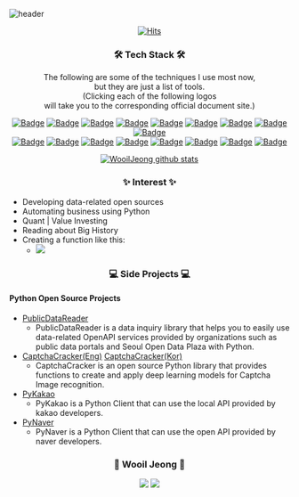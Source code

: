![header](https://capsule-render.vercel.app/api?type=soft&color=auto&height=150&section=header&text=WooilJeong&fontSize=70&animation=twinkling)

<div align=center>

[![Hits](https://hits.seeyoufarm.com/api/count/incr/badge.svg?url=https%3A%2F%2Fgithub.com%2Fwooiljeong&count_bg=%23FF5F5F&title_bg=%23555555&icon=&icon_color=%23E7E7E7&title=hits&edge_flat=false)](https://hits.seeyoufarm.com)

</div>


<h3 align="center">🛠 Tech Stack 🛠</h3>
<p align="center">
The following are some of the techniques I use most now, <br>
but they are just a list of tools.<br>
(Clicking each of the following logos <br>
will take you to the corresponding official document site.)
</p>

<div align="center">

[![Badge](https://img.shields.io/badge/Python-3776AB?style=flat-square&logo=python&logoColor=white)](https://docs.python.org/ko/3/) 
[![Badge](https://img.shields.io/badge/Pandas-150458?style=flat-square&logo=pandas&logoColor=white)](https://pandas.pydata.org/docs/) 
[![Badge](https://img.shields.io/badge/scikit_learn-F7931E?style=flat-square&logo=scikit-learn&logoColor=white)](https://www.tensorflow.org/api_docs) 
[![Badge](https://img.shields.io/badge/TensorFlow-FF6F00?style=flat-square&logo=TensorFlow&logoColor=white)](https://www.tensorflow.org/api_docs) 
[![Badge](https://img.shields.io/badge/Flask-000000?style=flat-square&logo=Flask&logoColor=white)](https://flask-docs-kr.readthedocs.io/ko/latest/) 
[![Badge](https://img.shields.io/badge/FastAPI-11B48A?style=flat-square&logo=FastAPI&logoColor=white)](https://fastapi.tiangolo.com/ko/) 
[![Badge](https://img.shields.io/badge/Selenium-43B02A?style=flat-square&logo=Selenium&logoColor=white)](https://selenium-python.readthedocs.io/) 
[![Badge](https://img.shields.io/badge/Plotly-3F4F75?style=flat-square&logo=plotly&logoColor=white)](https://plotly.com/python-api-reference/) 
[![Badge](https://img.shields.io/badge/Folium-77B829?style=flat-square&logo=folium&logoColor=white)](https://python-visualization.github.io/folium/) 
<br>
[![Badge](https://img.shields.io/badge/Go-00ADD8?style=flat-square&logo=R&logoColor=white)](https://go.dev/doc/) 
[![Badge](https://img.shields.io/badge/R-276DC3?style=flat-square&logo=R&logoColor=white)](https://www.r-project.org/other-docs.html) 
[![Badge](https://img.shields.io/badge/MySQL-4479A1?style=flat-square&logo=MySql&logoColor=white)](https://dev.mysql.com/doc/) 
[![Badge](https://img.shields.io/badge/MongoDB-47A248?style=flat-square&logo=MongoDB&logoColor=white)](https://dev.mysql.com/doc/) 
[![Badge](https://img.shields.io/badge/Docker-2496ED?style=flat-square&logo=docker&logoColor=white)](https://docs.docker.com/) 
[![Badge](https://img.shields.io/badge/Airflow-017CEE?style=flat-square&logo=apache-airflow&logoColor=white)](https://airflow.apache.org/docs/) 
[![Badge](https://img.shields.io/badge/GCP-4285F4?style=flat-square&logo=google-cloud&logoColor=white)](https://cloud.google.com/docs) 
[![Badge](https://img.shields.io/badge/AWS-232F3E?style=flat-square&logo=amazon-aws&logoColor=white)](https://docs.aws.amazon.com/) 

</div>

<div align="center">

[![WooilJeong github stats](https://github-readme-stats.vercel.app/api?username=wooiljeong)](https://github.com/anuraghazra/github-readme-stats)

</div>


<h3 align="center">✨ Interest ✨</h3>

- Developing data-related open sources
- Automating business using Python
- Quant | Value Investing
- Reading about Big History
- Creating a function like this:
    - <img src="https://latex.codecogs.com/gif.latex?f(discomfort)=revenue"/> 


<h3 align="center">💻 Side Projects 💻</h3>

#### Python Open Source Projects
- [PublicDataReader](https://github.com/WooilJeong/PublicDataReader)
    - PublicDataReader is a data inquiry library that helps you to easily use data-related OpenAPI services provided by organizations such as public data portals and Seoul Open Data Plaza with Python.
- [CaptchaCracker(Eng)](https://github.com/WooilJeong/CaptchaCracker) [CaptchaCracker(Kor)](https://github.com/WooilJeong/CaptchaCracker/blob/main/README-ko.md)
  - CaptchaCracker is an open source Python library that provides functions to create and apply deep learning models for Captcha Image recognition.
- [PyKakao](https://github.com/WooilJeong/PyKakao)
  - PyKakao is a Python Client that can use the local API provided by kakao developers.
- [PyNaver](https://github.com/WooilJeong/PyNaver)
  - PyNaver is a Python Client that can use the open API provided by naver developers.


<h3 align="center">🔗 Wooil Jeong 🔗</h3>

<div align="center">

<a href="https://wooiljeong.github.io"><img src="https://img.shields.io/badge/Blog-181717?style=flat-square&logo=github&logoColor=white"/></a> <a href="https://www.linkedin.com/in/wooil/"><img src="https://img.shields.io/badge/LinkedIn-0A66C2?style=flat-square&logo=linkedin&logoColor=white"/></a>

</div>
